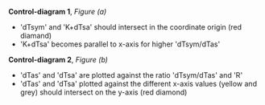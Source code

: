 **Control-diagram 1**, *Figure (a)*

- 'dTsym' and 'K+dTsa' should intersect in the coordinate origin (red diamand)
- 'K+dTsa' becomes parallel to x-axis for higher 'dTsym/dTas'


**Control-diagram 2**, *Figure (b)*

- 'dTas' and 'dTsa' are plotted against the ratio 'dTsym/dTas' and 'R'
- 'dTas' and 'dTsa' plotted against the different x-axis values (yellow and grey) should intersect on the y-axis (red diamond)

